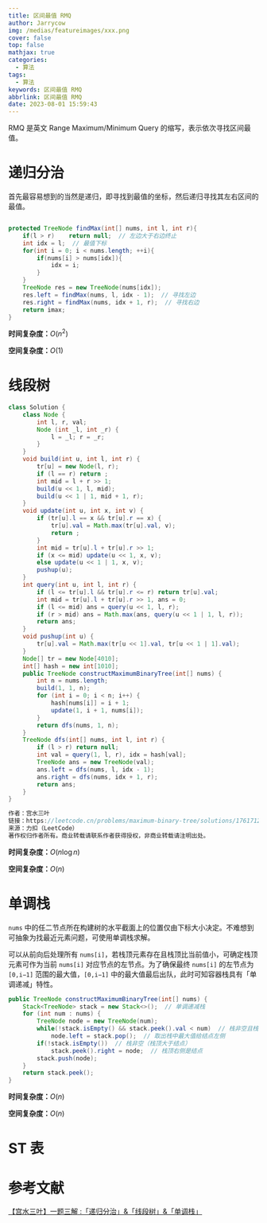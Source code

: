 ```yaml
---
title: 区间最值 RMQ
author: Jarrycow
img: /medias/featureimages/xxx.png
cover: false
top: false
mathjax: true
categories:
  - 算法
tags:
  - 算法
keywords: 区间最值 RMQ
abbrlink: 区间最值 RMQ
date: 2023-08-01 15:59:43
---
```


RMQ 是英文 Range Maximum/Minimum Query 的缩写，表示依次寻找区间最值。

<!--more-->

# 递归分治

首先最容易想到的当然是递归，即寻找到最值的坐标，然后递归寻找其左右区间的最值。

```java

protected TreeNode findMax(int[] nums, int l, int r){
    if(l > r)    return null;  // 左边大于右边终止
    int idx = l;  // 最值下标
    for(int i = 0; i < nums.length; ++i){
        if(nums[i] > nums[idx]){
            idx = i;
        }
    }
    TreeNode res = new TreeNode(nums[idx]);
    res.left = findMax(nums, l, idx - 1);  // 寻找左边
    res.right = findMax(nums, idx + 1, r);  // 寻找右边
    return imax;
}
```

**时间复杂度：**$O\left(n^2\right)$

**空间复杂度：**$O\left(1\right)$

# 线段树

```java
class Solution {
    class Node {
        int l, r, val;
        Node (int _l, int _r) {
            l = _l; r = _r;
        }
    }
    void build(int u, int l, int r) {
        tr[u] = new Node(l, r);
        if (l == r) return ;
        int mid = l + r >> 1;
        build(u << 1, l, mid);
        build(u << 1 | 1, mid + 1, r);
    }
    void update(int u, int x, int v) {
        if (tr[u].l == x && tr[u].r == x) {
            tr[u].val = Math.max(tr[u].val, v);
            return ;
        }
        int mid = tr[u].l + tr[u].r >> 1;
        if (x <= mid) update(u << 1, x, v);
        else update(u << 1 | 1, x, v);
        pushup(u);
    }
    int query(int u, int l, int r) {
        if (l <= tr[u].l && tr[u].r <= r) return tr[u].val;
        int mid = tr[u].l + tr[u].r >> 1, ans = 0;
        if (l <= mid) ans = query(u << 1, l, r);
        if (r > mid) ans = Math.max(ans, query(u << 1 | 1, l, r));
        return ans;
    }
    void pushup(int u) {
        tr[u].val = Math.max(tr[u << 1].val, tr[u << 1 | 1].val);
    }
    Node[] tr = new Node[4010];
    int[] hash = new int[1010];
    public TreeNode constructMaximumBinaryTree(int[] nums) {
        int n = nums.length;
        build(1, 1, n);
        for (int i = 0; i < n; i++) {
            hash[nums[i]] = i + 1;
            update(1, i + 1, nums[i]);
        }
        return dfs(nums, 1, n);
    }
    TreeNode dfs(int[] nums, int l, int r) {
        if (l > r) return null;
        int val = query(1, l, r), idx = hash[val];
        TreeNode ans = new TreeNode(val);
        ans.left = dfs(nums, l, idx - 1);
        ans.right = dfs(nums, idx + 1, r);
        return ans;
    }
}

作者：宫水三叶
链接：https://leetcode.cn/problems/maximum-binary-tree/solutions/1761712/by-ac_oier-s0wc/
来源：力扣（LeetCode）
著作权归作者所有。商业转载请联系作者获得授权，非商业转载请注明出处。
```

**时间复杂度：**$O(n\log n)$

**空间复杂度：**$O(n)$

# 单调栈

`nums` 中的任二节点所在构建树的水平截面上的位置仅由下标大小决定。不难想到可抽象为找最近元素问题，可使用单调栈求解。

可以从前向后处理所有 `nums[i]`，若栈顶元素存在且栈顶比当前值小，可确定栈顶元素可作为当前 `nums[i]` 对应节点的左节点。为了确保最终 `nums[i]` 的左节点为 `[0,i−1]` 范围的最大值，`[0,i−1]` 中的最大值最后出队，此时可知容器栈具有「单调递减」特性。

```java
public TreeNode constructMaximumBinaryTree(int[] nums) {
    Stack<TreeNode> stack = new Stack<>();  // 单调递减栈
    for (int num : nums) {
        TreeNode node = new TreeNode(num);
        while(!stack.isEmpty() && stack.peek().val < num)  // 栈非空且栈顶小于该数
            node.left = stack.pop();  // 取出栈中最大值给结点左侧
        if(!stack.isEmpty())  // 栈非空（栈顶大于结点）
            stack.peek().right = node;  // 栈顶右侧是结点
        stack.push(node);
    }
    return stack.peek();
}
```

**时间复杂度：**$O(n)$

**空间复杂度：**$O(n)$

# ST 表





# 参考文献

[【宫水三叶】一题三解 :「递归分治」&「线段树」&「单调栈」](https://leetcode.cn/problems/maximum-binary-tree/solutions/1761712/by-ac_oier-s0wc/)